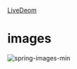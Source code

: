 [LiveDeom](https://www.youtube.com/)
# images
![spring-images-min](https://github.com/mo7amed-ajwa/web_pro/assets/137262814/15f43227-8cb7-4511-8fca-4e0c0f1f8d79)
